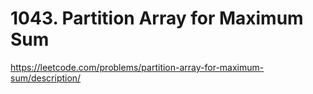 # 1043. Partition Array for Maximum Sum

https://leetcode.com/problems/partition-array-for-maximum-sum/description/